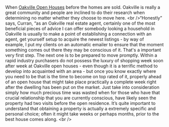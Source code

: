 When [Oakville Open
Houses](http://www.debracurran.ca/"\>Oakville%20Royal%20Lepage\</a\>%20Debra%20Curran%20is%20asked%20how%20the%20marketplace%20is%20accomplishing%20one%20of%20her%201st%20responses%20is%20“which%20marketplace?%20-%20\<a%20href="http://www.debracurran.ca/MLS_Listings/page_1774094.html"\>Houses%20For%20Sale%20In%20Oakville\</a\>%20or%20somewhere%20else%20within%20the%20GTA?%20%20The%20reality%20is%20Oakville%20real%20estate%20listings%20and%20sales%20happen%20to%20be%20powerful%20for%20the%20previous%20couple%20of%20years%20and%20as%20one%20of%20the%20top%20person%20Oakville%20real%20estate%20agents%20for%20Royal%20LePage,%20Debra%20has%20had%20certainly%20one%20of%20her%20busiest%20and%20most%20successful%20years%20selling%20Oakville%20Real%20estate%20listings.%20%20Curran%20points%20out%20that%20regardless%20of%20her%20very%20best%20intentions%20to%20hold%20an%20open%20home,%20generally%20times%20there%20isn’t%20even%20an%20opportunity%20to%20hold%20\<a%20href="http://www.debracurran.ca/Open_Houses/page_2295008.html)
before the homes are sold. Oakville is really a great community and
people are inclined to do their research when determining no matter
whether they choose to move here. \<br /\>“Honestly” says, Curran, “as
an Oakville real estate agent, certainly one of the most beneficial
pieces of advice I can offer somebody looking a household in Oakville is
usually to make a point of establishing a connection with an agent, get
yourself setup to acquire the newest listings - by way of example, I put
my clients on an automatic emailer to ensure that the moment something
comes out there they may be conscious of it. That's a important very
first step. The next one is to be prepared to move promptly. Within a
rapid industry purchasers do not possess the luxury of shopping week
soon after week at Oakville open houses - even though it is a terrific
method to develop into acquainted with an area - but once you know
exactly where you need to be that is the time to become on top rated of
it, properly ahead of an open house that might take place practically a
complete week right after the dwelling has been put on the market. Just
take into consideration simply how much precious time was wasted when
for those who have that crucial relationship that you are currently
conscious, have likely seen the property had two visits before the open
residence. It’s quite important to understand that obtaining a property
is actually a extremely specific and personal choice; often it might
take weeks or perhaps months, prior to the best house comes along. \<br
/\>
